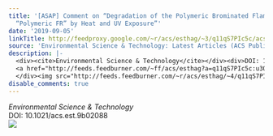 ```yaml
---
title: '[ASAP] Comment on “Degradation of the Polymeric Brominated Flame Retardant
  “Polymeric FR” by Heat and UV Exposure”'
date: '2019-09-05'
linkTitle: http://feedproxy.google.com/~r/acs/esthag/~3/q11qS7PIc5c/acs.est.9b02088
source: 'Environmental Science & Technology: Latest Articles (ACS Publications)'
description: |-
  <div><cite>Environmental Science & Technology</cite></div><div>DOI: 10.1021/acs.est.9b02088</div><div class="feedflare">
  <a href="http://feeds.feedburner.com/~ff/acs/esthag?a=q11qS7PIc5c:u3OFr4TR8QI:yIl2AUoC8zA"><img src="http://feeds.feedburner.com/~ff/acs/esthag?d=yIl2AUoC8zA" border="0"></img></a>
  </div><img src="http://feeds.feedburner.com/~r/acs/esthag/~4/q11qS7PIc5c" height="1" width="1" ...
disable_comments: true
---
```

<div><cite>Environmental Science & Technology</cite></div><div>DOI: 10.1021/acs.est.9b02088</div><div class="feedflare">
<a href="http://feeds.feedburner.com/~ff/acs/esthag?a=q11qS7PIc5c:u3OFr4TR8QI:yIl2AUoC8zA"><img src="http://feeds.feedburner.com/~ff/acs/esthag?d=yIl2AUoC8zA" border="0"></img></a>
</div><img src="http://feeds.feedburner.com/~r/acs/esthag/~4/q11qS7PIc5c" height="1" width="1" ...